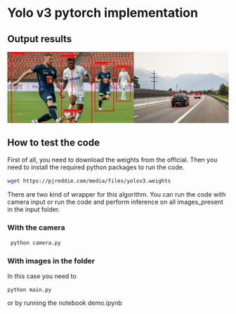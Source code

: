 # Yolo v3 pytorch implementation

## Output results

![alt text](example.jpg)

## How to test the code 

First of all, you need to download the weights from the official. Then you need to install the required python packages to run the code.

```bash
wget https://pjreddie.com/media/files/yolov3.weights
```

There are two kind of wrapper for this algorithm. You can run the code with camera input or run the code and perform inference on all images_present in the input folder.

### With the camera

``` bash
 python camera.py
```

### With images in the folder

In this case you need to 

```
python main.py
```

or by running the notebook demo.ipynb